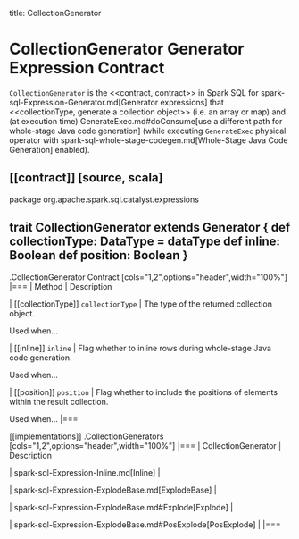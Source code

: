 title: CollectionGenerator

# CollectionGenerator Generator Expression Contract

`CollectionGenerator` is the <<contract, contract>> in Spark SQL for spark-sql-Expression-Generator.md[Generator expressions] that <<collectionType, generate a collection object>> (i.e. an array or map) and (at execution time) GenerateExec.md#doConsume[use a different path for whole-stage Java code generation] (while executing `GenerateExec` physical operator with spark-sql-whole-stage-codegen.md[Whole-Stage Java Code Generation] enabled).

[[contract]]
[source, scala]
----
package org.apache.spark.sql.catalyst.expressions

trait CollectionGenerator extends Generator {
  def collectionType: DataType = dataType
  def inline: Boolean
  def position: Boolean
}
----

.CollectionGenerator Contract
[cols="1,2",options="header",width="100%"]
|===
| Method
| Description

| [[collectionType]] `collectionType`
| The type of the returned collection object.

Used when...

| [[inline]] `inline`
| Flag whether to inline rows during whole-stage Java code generation.

Used when...

| [[position]] `position`
| Flag whether to include the positions of elements within the result collection.

Used when...
|===

[[implementations]]
.CollectionGenerators
[cols="1,2",options="header",width="100%"]
|===
| CollectionGenerator
| Description

| spark-sql-Expression-Inline.md[Inline]
|

| spark-sql-Expression-ExplodeBase.md[ExplodeBase]
|

| spark-sql-Expression-ExplodeBase.md#Explode[Explode]
|

| spark-sql-Expression-ExplodeBase.md#PosExplode[PosExplode]
|
|===
